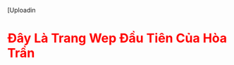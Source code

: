 [Uploadin<!DOCTYPE html>
<html lang="vi">
<head>
    <meta charset="utf-8" />
    <title>HozDZ</title>
</head>
<body ">
    <h1 style="color:red">  Đây Là Trang Wep Đầu Tiên Của Hòa Trần </h1>
    <!--chia cach doan van-->
    <!--<a href="tel:0355507648">SDT</a>
    <ol>
        
        <li>Những thứ cần biết</li>
        <li>Những thứ ko lên biết</li>
        <li>Những Thứ đã biết</li>
    </ol>
    <a href="https://www.facebook.com/Hoakdt127/">FB Hòa Dz</a> <br />
    <img src="https://scontent.fsgn15-1.fna.fbcdn.net/v/t39.30808-6/318068443_3490835414471443_4265993136999543499_n.jpg?_nc_cat=105&ccb=1-7&_nc_sid=5f2048&_nc_ohc=FMX1SjxW4NMQ7kNvgEgTXd5&_nc_ht=scontent.fsgn15-1.fna&oh=00_AfAOgrpoDb0AkzWYKUzK5fk2SsgwSTw-le12D_Ao0n_c_A&oe=6640B219 " width="100" alt="Hình Lỗi R hòa Trần Ơi" title="Đẹp Trai" />
    <hr />
    <h2>Video Tham Khảo</h2>
    <video autoplay controls="controls" height="350" width="350">
        <source src="2.mp4" type="video/mp4" />
       
    </video>
    <br />-->

    <h5><a href="HtmlPage2.html">trang chủ</a></h5>  
    <h5><a href="/FIle/Data/HtmlPage.html">trang Phụ</a></h5> 
    <h5><a href="/FIle/Data/HtmlPage3.html">trang Skill</a></h5> 
                                                    
    <a href="/FIle/Data/HtmlPage3.html"> <img src="/FIle/Data/iis.png" alt="Alternate Text" /></a>

</body>
</html>g HtmlPage2.html…]()
